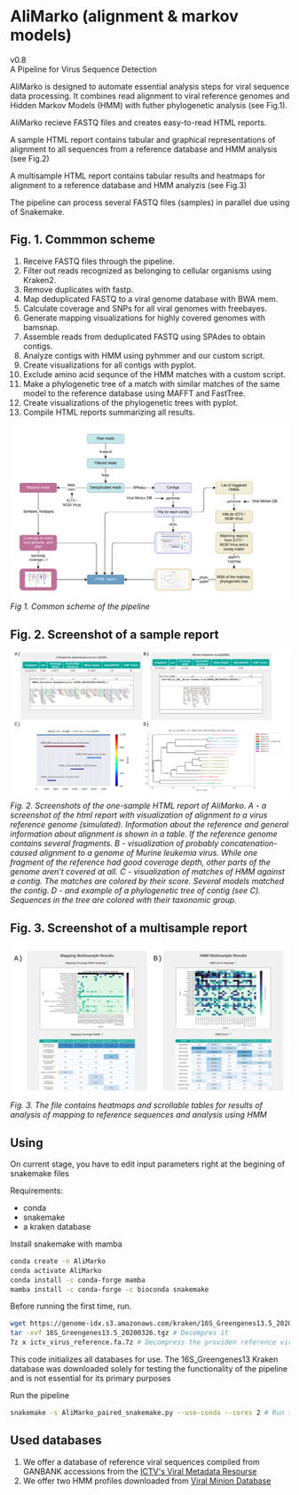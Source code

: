 
# AliMarko (alignment & markov models)
v0.8  
A Pipeline for Virus Sequence Detection  

AliMarko is designed to automate essential analysis steps for viral sequence data processing. It combines read alignment to viral reference genomes and Hidden Markov Models (HMM) with futher phylogenetic analysis (see Fig.1).  

AliMarko recieve FASTQ files and creates easy-to-read HTML reports. 

A sample HTML report contains tabular and graphical representations of alignment to all sequences from a reference database and HMM analysis (see Fig.2)

A multisample HTML report contains tabular results and heatmaps for alignment to a reference database and HMM analyzis (see Fig.3)


The pipeline can process several FASTQ files (samples) in parallel due using of Snakemake. 

## Fig. 1. Commmon scheme
1. Receive FASTQ files through the pipeline.
2. Filter out reads recognized as belonging to cellular organisms using Kraken2.
3. Remove duplicates with fastp.
4. Map deduplicated FASTQ to a viral genome database with BWA mem.
5. Calculate coverage and SNPs for all viral genomes with freebayes.
6. Generate mapping visualizations for highly covered genomes with bamsnap.
7. Assemble reads from deduplicated FASTQ using SPAdes to obtain contigs.
8. Analyze contigs with HMM using pyhmmer and our custom script.
9. Create visualizations for all contigs with pyplot.
10. Exclude amino acid sequnce of the HMM matches with a custom script.
11. Make a phylogenetic tree of a match with similar matches of the same model to the reference database using MAFFT and FastTree.
12. Create visualizations of the phylogenetic trees with pyplot.
13. Compile HTML reports summarizing all results. 

![Common scheme](Documentation/common_scheme.png)
*Fig 1. Common scheme of the pipeline*

## Fig. 2. Screenshot of a sample report
![Pic_2](Documentation/PIC_2.png)
*Fig. 2. Screenshots of the one-sample HTML report of AliMarko. A - a screenshot of the html report with visualization of alignment to a virus reference genome (simulated). Information about the reference and general information about alignment is shown in a table. If the reference genome contains several fragments. B - visualization of probably concatenation-caused alignment to a genome of Murine leukemia virus. While one fragment of the reference had good coverage depth, other parts of the genome aren’t covered at all. C - visualization of matches of HMM against a contig. The matches are colored by their score. Several models matched the contig. D - and example of a phylogenetic tree of contig (see C). Sequences in the tree are colored with their taxonomic group.*

## Fig. 3. Screenshot of a multisample report
![Pic_3](Documentation/PIC_3.png)
*Fig. 3. The file contains heatmaps and scrollable tables for results of analysis of mapping to reference sequences and analysis using HMM*

## Using
On current stage, you have to edit input parameters right at the begining of snakemake files


Requirements:
* conda
* snakemake
* a kraken database

Install snakemake with mamba

```bash
conda create -n AliMarko
conda activate AliMarko
conda install -c conda-forge mamba
mamba install -c conda-forge -c bioconda snakemake
```


Before running the first time, run. 
```bash
wget https://genome-idx.s3.amazonaws.com/kraken/16S_Greengenes13.5_20200326.tgz # Download an example Kraken2 database
tar -xvf 16S_Greengenes13.5_20200326.tgz # Decompres it
7z x ictv_virus_reference.fa.7z # Decompress the providen reference viral sequnces
```
This code initializes all databases for use. The 16S_Greengenes13 Kraken database was downloaded solely for testing the functionality of the pipeline and is not essential for its primary purposes


Run the pipeline
```bash
snakemake -s AliMarko_paired_snakemake.py --use-conda --cores 2 # Run the pipeline
```

## Used databases
1. We offer a database of reference viral sequences compiled from GANBANK accessions from the [ICTV's Viral Metadata Resourse](https://ictv.global/vmr)
2. We offer two HMM profiles downloaded from [Viral Minion Database](http://www.bioinfovir.icb.usp.br/minion_db/)









